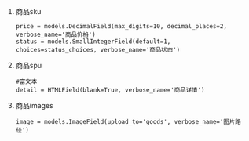 1. 商品sku

   ```
   price = models.DecimalField(max_digits=10, decimal_places=2, verbose_name='商品价格')
   status = models.SmallIntegerField(default=1, choices=status_choices, verbose_name='商品状态')
   ```

2. 商品spu

   ```
   #富文本
   detail = HTMLField(blank=True, verbose_name='商品详情')
   ```

3. 商品images

   ```
   image = models.ImageField(upload_to='goods', verbose_name='图片路径')
   ```

   